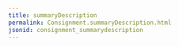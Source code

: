 ```yaml
---
title: summaryDescription
permalink: Consignment.summaryDescription.html
jsonid: consignment_summarydescription
---
```

